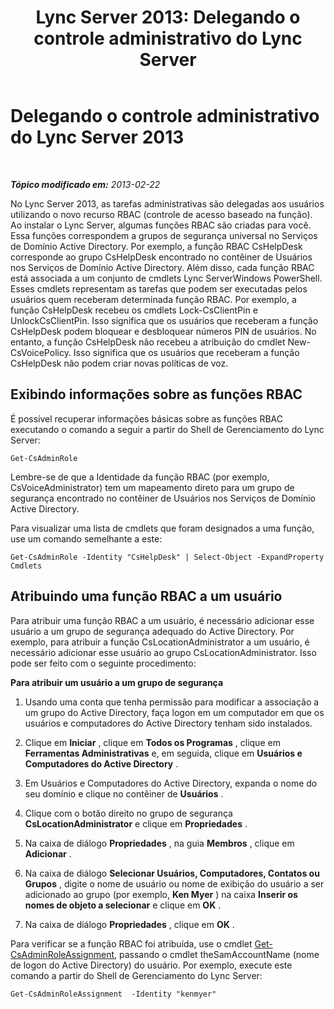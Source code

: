 ﻿---
title: 'Lync Server 2013: Delegando o controle administrativo do Lync Server'
TOCTitle: Delegando o controle administrativo do Lync Server 2013
ms:assetid: 0f378eff-8ef4-4c60-9fd2-67d7ee259ef8
ms:mtpsurl: https://technet.microsoft.com/pt-br/library/Gg520951(v=OCS.15)
ms:contentKeyID: 49305894
ms.date: 05/19/2016
mtps_version: v=OCS.15
ms.translationtype: HT
---

# Delegando o controle administrativo do Lync Server 2013

 

_**Tópico modificado em:** 2013-02-22_

No Lync Server 2013, as tarefas administrativas são delegadas aos usuários utilizando o novo recurso RBAC (controle de acesso baseado na função). Ao instalar o Lync Server, algumas funções RBAC são criadas para você. Essa funções correspondem a grupos de segurança universal no Serviços de Domínio Active Directory. Por exemplo, a função RBAC CsHelpDesk corresponde ao grupo CsHelpDesk encontrado no contêiner de Usuários nos Serviços de Domínio Active Directory. Além disso, cada função RBAC está associada a um conjunto de cmdlets Lync ServerWindows PowerShell. Esses cmdlets representam as tarefas que podem ser executadas pelos usuários quem receberam determinada função RBAC. Por exemplo, a função CsHelpDesk recebeu os cmdlets Lock-CsClientPin e UnlockCsClientPin. Isso significa que os usuários que receberam a função CsHelpDesk podem bloquear e desbloquear números PIN de usuários. No entanto, a função CsHelpDesk não recebeu a atribuição do cmdlet New-CsVoicePolicy. Isso significa que os usuários que receberam a função CsHelpDesk não podem criar novas políticas de voz.

## Exibindo informações sobre as funções RBAC

É possível recuperar informações básicas sobre as funções RBAC executando o comando a seguir a partir do Shell de Gerenciamento do Lync Server:

    Get-CsAdminRole

Lembre-se de que a Identidade da função RBAC (por exemplo, CsVoiceAdministrator) tem um mapeamento direto para um grupo de segurança encontrado no contêiner de Usuários nos Serviços de Domínio Active Directory.

Para visualizar uma lista de cmdlets que foram designados a uma função, use um comando semelhante a este:

    Get-CsAdminRole -Identity "CsHelpDesk" | Select-Object -ExpandProperty Cmdlets

## Atribuindo uma função RBAC a um usuário

Para atribuir uma função RBAC a um usuário, é necessário adicionar esse usuário a um grupo de segurança adequado do Active Directory. Por exemplo, para atribuir a função CsLocationAdministrator a um usuário, é necessário adicionar esse usuário ao grupo CsLocationAdministrator. Isso pode ser feito com o seguinte procedimento:

**Para atribuir um usuário a um grupo de segurança**

1.  Usando uma conta que tenha permissão para modificar a associação a um grupo do Active Directory, faça logon em um computador em que os usuários e computadores do Active Directory tenham sido instalados.

2.  Clique em **Iniciar** , clique em **Todos os Programas** , clique em **Ferramentas Administrativas** e, em seguida, clique em **Usuários e Computadores do Active Directory** .

3.  Em Usuários e Computadores do Active Directory, expanda o nome do seu domínio e clique no contêiner de **Usuários** .

4.  Clique com o botão direito no grupo de segurança **CsLocationAdministrator** e clique em **Propriedades** .

5.  Na caixa de diálogo **Propriedades** , na guia **Membros** , clique em **Adicionar** .

6.  Na caixa de diálogo **Selecionar Usuários, Computadores, Contatos ou Grupos** , digite o nome de usuário ou nome de exibição do usuário a ser adicionado ao grupo (por exemplo, **Ken Myer** ) na caixa **Inserir os nomes de objeto a selecionar** e clique em **OK** .

7.  Na caixa de diálogo **Propriedades** , clique em **OK** .

Para verificar se a função RBAC foi atribuída, use o cmdlet [Get-CsAdminRoleAssignment](https://docs.microsoft.com/en-us/powershell/module/skype/Get-CsAdminRoleAssignment), passando o cmdlet theSamAccountName (nome de logon do Active Directory) do usuário. Por exemplo, execute este comando a partir do Shell de Gerenciamento do Lync Server:

    Get-CsAdminRoleAssignment  -Identity "kenmyer"

